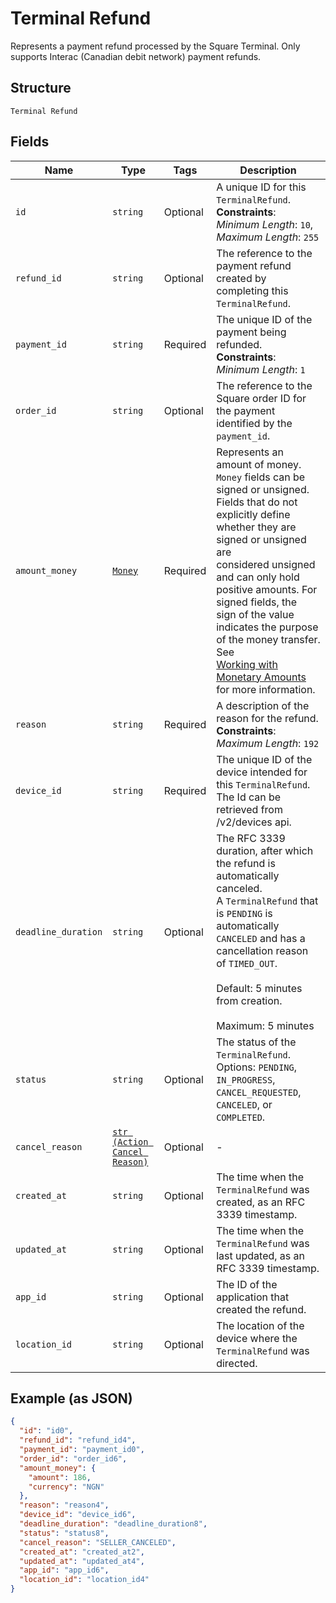 
# Terminal Refund

Represents a payment refund processed by the Square Terminal. Only supports Interac (Canadian debit network) payment refunds.

## Structure

`Terminal Refund`

## Fields

| Name | Type | Tags | Description |
|  --- | --- | --- | --- |
| `id` | `string` | Optional | A unique ID for this `TerminalRefund`.<br>**Constraints**: *Minimum Length*: `10`, *Maximum Length*: `255` |
| `refund_id` | `string` | Optional | The reference to the payment refund created by completing this `TerminalRefund`. |
| `payment_id` | `string` | Required | The unique ID of the payment being refunded.<br>**Constraints**: *Minimum Length*: `1` |
| `order_id` | `string` | Optional | The reference to the Square order ID for the payment identified by the `payment_id`. |
| `amount_money` | [`Money`](../../doc/models/money.md) | Required | Represents an amount of money. `Money` fields can be signed or unsigned.<br>Fields that do not explicitly define whether they are signed or unsigned are<br>considered unsigned and can only hold positive amounts. For signed fields, the<br>sign of the value indicates the purpose of the money transfer. See<br>[Working with Monetary Amounts](https://developer.squareup.com/docs/build-basics/working-with-monetary-amounts)<br>for more information. |
| `reason` | `string` | Required | A description of the reason for the refund.<br>**Constraints**: *Maximum Length*: `192` |
| `device_id` | `string` | Required | The unique ID of the device intended for this `TerminalRefund`.<br>The Id can be retrieved from /v2/devices api. |
| `deadline_duration` | `string` | Optional | The RFC 3339 duration, after which the refund is automatically canceled.<br>A `TerminalRefund` that is `PENDING` is automatically `CANCELED` and has a cancellation reason<br>of `TIMED_OUT`.<br><br>Default: 5 minutes from creation.<br><br>Maximum: 5 minutes |
| `status` | `string` | Optional | The status of the `TerminalRefund`.<br>Options: `PENDING`, `IN_PROGRESS`, `CANCEL_REQUESTED`, `CANCELED`, or `COMPLETED`. |
| `cancel_reason` | [`str (Action Cancel Reason)`](../../doc/models/action-cancel-reason.md) | Optional | - |
| `created_at` | `string` | Optional | The time when the `TerminalRefund` was created, as an RFC 3339 timestamp. |
| `updated_at` | `string` | Optional | The time when the `TerminalRefund` was last updated, as an RFC 3339 timestamp. |
| `app_id` | `string` | Optional | The ID of the application that created the refund. |
| `location_id` | `string` | Optional | The location of the device where the `TerminalRefund` was directed. |

## Example (as JSON)

```json
{
  "id": "id0",
  "refund_id": "refund_id4",
  "payment_id": "payment_id0",
  "order_id": "order_id6",
  "amount_money": {
    "amount": 186,
    "currency": "NGN"
  },
  "reason": "reason4",
  "device_id": "device_id6",
  "deadline_duration": "deadline_duration8",
  "status": "status8",
  "cancel_reason": "SELLER_CANCELED",
  "created_at": "created_at2",
  "updated_at": "updated_at4",
  "app_id": "app_id6",
  "location_id": "location_id4"
}
```

